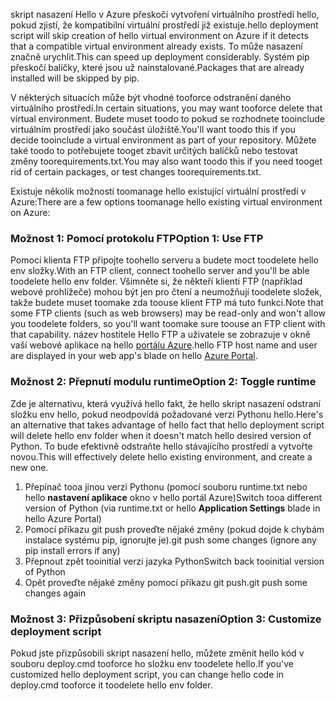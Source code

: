 <span data-ttu-id="76728-101">skript nasazení Hello v Azure přeskočí vytvoření virtuálního prostředí hello, pokud zjistí, že kompatibilní virtuální prostředí již existuje.</span><span class="sxs-lookup"><span data-stu-id="76728-101">hello deployment script will skip creation of hello virtual environment on Azure if it detects that a compatible virtual environment already exists.</span></span>  <span data-ttu-id="76728-102">To může nasazení značně urychlit.</span><span class="sxs-lookup"><span data-stu-id="76728-102">This can speed up deployment considerably.</span></span>  <span data-ttu-id="76728-103">Systém pip přeskočí balíčky, které jsou už nainstalované.</span><span class="sxs-lookup"><span data-stu-id="76728-103">Packages that are already installed will be skipped by pip.</span></span>

<span data-ttu-id="76728-104">V některých situacích může být vhodné tooforce odstranění daného virtuálního prostředí.</span><span class="sxs-lookup"><span data-stu-id="76728-104">In certain situations, you may want tooforce delete that virtual environment.</span></span>  <span data-ttu-id="76728-105">Budete muset toodo to pokud se rozhodnete tooinclude virtuálním prostředí jako součást úložiště.</span><span class="sxs-lookup"><span data-stu-id="76728-105">You'll want toodo this if you decide tooinclude a virtual environment as part of your repository.</span></span>  <span data-ttu-id="76728-106">Můžete také toodo to potřebujete tooget zbavit určitých balíčků nebo testovat změny toorequirements.txt.</span><span class="sxs-lookup"><span data-stu-id="76728-106">You may also want toodo this if you need tooget rid of certain packages, or test changes toorequirements.txt.</span></span>

<span data-ttu-id="76728-107">Existuje několik možností toomanage hello existující virtuální prostředí v Azure:</span><span class="sxs-lookup"><span data-stu-id="76728-107">There are a few options toomanage hello existing virtual environment on Azure:</span></span>

### <a name="option-1-use-ftp"></a><span data-ttu-id="76728-108">Možnost 1: Pomocí protokolu FTP</span><span class="sxs-lookup"><span data-stu-id="76728-108">Option 1: Use FTP</span></span>
<span data-ttu-id="76728-109">Pomocí klienta FTP připojte toohello serveru a budete moct toodelete hello env složky.</span><span class="sxs-lookup"><span data-stu-id="76728-109">With an FTP client, connect toohello server and you'll be able toodelete hello env folder.</span></span>  <span data-ttu-id="76728-110">Všimněte si, že někteří klienti FTP (například webové prohlížeče) mohou být jen pro čtení a neumožňují toodelete složek, takže budete muset toomake zda toouse klient FTP má tuto funkci.</span><span class="sxs-lookup"><span data-stu-id="76728-110">Note that some FTP clients (such as web browsers) may be read-only and won't allow you toodelete folders, so you'll want toomake sure toouse an FTP client with that capability.</span></span>  <span data-ttu-id="76728-111">název hostitele Hello FTP a uživatele se zobrazuje v okně vaší webové aplikace na hello [portálu Azure](https://portal.azure.com).</span><span class="sxs-lookup"><span data-stu-id="76728-111">hello FTP host name and user are displayed in your web app's blade on hello [Azure Portal](https://portal.azure.com).</span></span>

### <a name="option-2-toggle-runtime"></a><span data-ttu-id="76728-112">Možnost 2: Přepnutí modulu runtime</span><span class="sxs-lookup"><span data-stu-id="76728-112">Option 2: Toggle runtime</span></span>
<span data-ttu-id="76728-113">Zde je alternativu, která využívá hello fakt, že hello skript nasazení odstraní složku env hello, pokud neodpovídá požadované verzi Pythonu hello.</span><span class="sxs-lookup"><span data-stu-id="76728-113">Here's an alternative that takes advantage of hello fact that hello deployment script will delete hello env folder when it doesn't match hello desired version of Python.</span></span>  <span data-ttu-id="76728-114">To bude efektivně odstraňte hello stávajícího prostředí a vytvořte novou.</span><span class="sxs-lookup"><span data-stu-id="76728-114">This will effectively delete hello existing environment, and create a new one.</span></span>

1. <span data-ttu-id="76728-115">Přepínač tooa jinou verzi Pythonu (pomocí souboru runtime.txt nebo hello **nastavení aplikace** okno v hello portál Azure)</span><span class="sxs-lookup"><span data-stu-id="76728-115">Switch tooa different version of Python (via runtime.txt or hello **Application Settings** blade in hello Azure Portal)</span></span>
2. <span data-ttu-id="76728-116">Pomocí příkazu git push proveďte nějaké změny (pokud dojde k chybám instalace systému pip, ignorujte je).</span><span class="sxs-lookup"><span data-stu-id="76728-116">git push some changes (ignore any pip install errors if any)</span></span>
3. <span data-ttu-id="76728-117">Přepnout zpět tooinitial verzi jazyka Python</span><span class="sxs-lookup"><span data-stu-id="76728-117">Switch back tooinitial version of Python</span></span>
4. <span data-ttu-id="76728-118">Opět proveďte nějaké změny pomocí příkazu git push.</span><span class="sxs-lookup"><span data-stu-id="76728-118">git push some changes again</span></span>

### <a name="option-3-customize-deployment-script"></a><span data-ttu-id="76728-119">Možnost 3: Přizpůsobení skriptu nasazení</span><span class="sxs-lookup"><span data-stu-id="76728-119">Option 3: Customize deployment script</span></span>
<span data-ttu-id="76728-120">Pokud jste přizpůsobili skript nasazení hello, můžete změnit hello kód v souboru deploy.cmd tooforce ho složku env toodelete hello.</span><span class="sxs-lookup"><span data-stu-id="76728-120">If you've customized hello deployment script, you can change hello code in deploy.cmd tooforce it toodelete hello env folder.</span></span>


